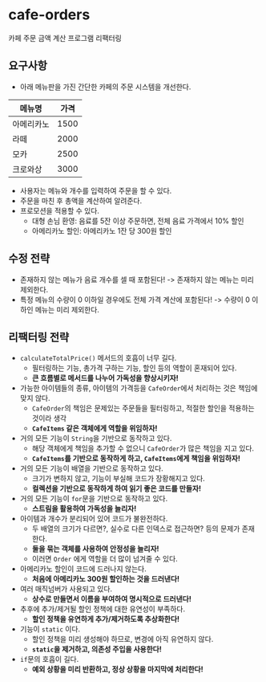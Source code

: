 # cafe-orders

카페 주문 금액 계산 프로그램 리팩터링

## 요구사항

- 아래 메뉴판을 가진 간단한 카페의 주문 시스템을 개선한다.

| 메뉴명   | 가격   |
|-------|------|
| 아메리카노 | 1500 |
| 라떼    | 2000 |
| 모카    | 2500 |
| 크로와상  | 3000 |

- 사용자는 메뉴와 개수를 입력하여 주문을 할 수 있다.
- 주문을 마친 후 총액을 계산하여 알려준다.
- 프로모션을 적용할 수 있다.
  - 대형 손님 환영: 음료를 5잔 이상 주문하면, 전체 음료 가격에서 10% 할인
  - 아메리카노 할인: 아메리카노 1잔 당 300원 할인

## 수정 전략

- 존재하지 않는 메뉴가 음료 개수를 셀 때 포함된다! -> 존재하지 않는 메뉴는 미리 제외한다.
- 특정 메뉴의 수량이 0 이하일 경우에도 전체 가격 계산에 포함된다! -> 수량이 0 이하인 메뉴는 미리 제외한다.

## 리팩터링 전략

- `calculateTotalPrice()` 메서드의 호흡이 너무 길다.
  - 필터링하는 기능, 총가격 구하는 기능, 할인 등의 역할이 혼재되어 있다.
  - **큰 흐름별로 메서드를 나누어 가독성을 향상시키자!**
- 가능한 아이템들의 종류, 아이템의 가격등을 `CafeOrder`에서 처리하는 것은 책임에 맞지 않다.
  - `CafeOrder`의 책임은 문제있는 주문들을 필터링하고, 적절한 할인을 적용하는 것이라 생각
  - **`CafeItems` 같은 객체에게 역할을 위임하자!**
- 거의 모든 기능이 `String`을 기반으로 동작하고 있다.
  - 해당 객체에게 책임을 추가할 수 없으니 `CafeOrder`가 많은 책임을 지고 있다.
  - **`CafeItems`를 기반으로 동작하게 하고, `CafeItems`에게 책임을 위임하자!**
- 거의 모든 기능이 배열을 기반으로 동작하고 있다.
  - 크기가 변하지 않고, 기능이 부실해 코드가 장황해지고 있다.
  - **컬렉션을 기반으로 동작하게 하여 읽기 좋은 코드를 만들자!**
- 거의 모든 기능이 `for`문을 기반으로 동작하고 있다.
  - **스트림을 활용하여 가독성을 늘리자!**
- 아이템과 개수가 분리되어 있어 코드가 불완전하다.
  - 두 배열의 크기가 다르면?, 실수로 다른 인덱스로 접근하면? 등의 문제가 존재한다.
  - **둘을 묶는 객체를 사용하여 안정성을 늘리자!**
  - 이러면 `Order` 에게 역할을 더 많이 넘겨줄 수 있다.
- 아메리카노 할인이 코드에 드러나지 않는다.
  - **처음에 아메리카노 300원 할인하는 것을 드러낸다!**
- 여러 매직넘버가 사용되고 있다.
  - **상수로 만들면서 이름을 부여하여 명시적으로 드러낸다!**
- 추후에 추가/제거될 할인 정책에 대한 유연성이 부족하다.
  - **할인 정책을 유연하게 추가/제거하도록 추상화한다!**
- 기능이 `static` 이다.
  - 할인 정책을 미리 생성해야 하므로, 변경에 아직 유연하지 않다.
  - **`static`을 제거하고, 의존성 주입을 사용한다!**
- `if`문의 호흡이 길다.
  - **예외 상황을 미리 반환하고, 정상 상황을 마지막에 처리한다!**
